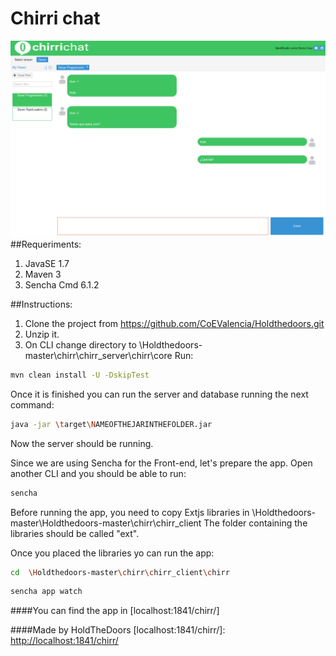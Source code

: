 # Chirri chat
![alt tag](https://github.com/CoEValencia/Holdthedoors/blob/master/Chirri_Capture.png)
##Requeriments:

1. JavaSE 1.7
2. Maven 3
3. Sencha Cmd 6.1.2

##Instructions:
1. Clone the project from https://github.com/CoEValencia/Holdthedoors.git
2. Unzip it.
3. On CLI change directory to \Holdthedoors-master\chirr\chirr_server\chirr\core
Run: 
```sh
mvn clean install -U -DskipTest
```
Once it is finished you can run the server and database running the next command:
```sh
java -jar \target\NAMEOFTHEJARINTHEFOLDER.jar
```
Now the server should be running.

Since we are using Sencha for the Front-end, let's prepare the app.
Open another CLI and you should be able to run:
```sh
sencha
```
Before running the app, you need to copy Extjs libraries in \Holdthedoors-master\Holdthedoors-master\chirr\chirr_client
The folder containing the libraries should be called "ext".

Once you placed the libraries yo can run the app:
```sh
cd  \Holdthedoors-master\chirr\chirr_client\chirr
```
```sh
sencha app watch
```

####You can find the app in [localhost:1841/chirr/]

####Made by HoldTheDoors
[localhost:1841/chirr/]: <http://localhost:1841/chirr/>

